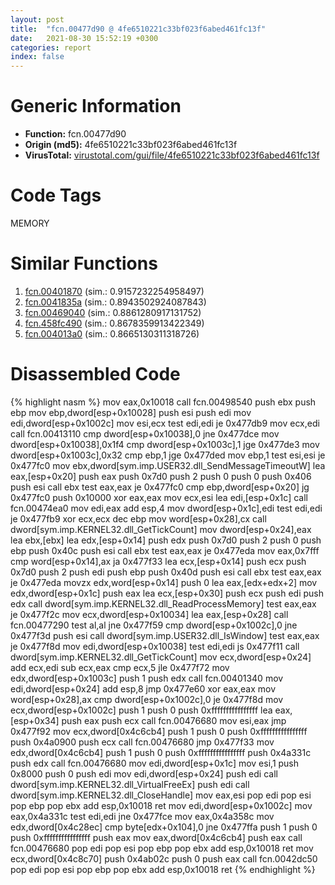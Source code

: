 ```yaml
---
layout: post
title:  "fcn.00477d90 @ 4fe6510221c33bf023f6abed461fc13f"
date:   2021-08-30 15:52:19 +0300
categories: report
index: false
---
```


# Generic Information
- **Function:** fcn.00477d90
- **Origin (md5):** 4fe6510221c33bf023f6abed461fc13f
- **VirusTotal:** [virustotal.com/gui/file/4fe6510221c33bf023f6abed461fc13f][virustotal_ref]

# Code Tags
<span class="tag" id="MEMORY">MEMORY</span>


# Similar Functions

1. [fcn.00401870][similar_1_ref] (sim.: 0.9157232254958497)
2. [fcn.0041835a][similar_2_ref] (sim.: 0.8943502924087843)
3. [fcn.00469040][similar_3_ref] (sim.: 0.8861280917131752)
4. [fcn.458fc490][similar_4_ref] (sim.: 0.8678359913422349)
5. [fcn.004013a0][similar_5_ref] (sim.: 0.8665130311318726)


# Disassembled Code

{% highlight nasm %}
mov eax,0x10018
call fcn.00498540
push ebx
push ebp
mov ebp,dword[esp+0x10028]
push esi
push edi
mov edi,dword[esp+0x1002c]
mov esi,ecx
test edi,edi
je 0x477db9
mov ecx,edi
call fcn.00413110
cmp dword[esp+0x10038],0
jne 0x477dce
mov dword[esp+0x10038],0x1f4
cmp dword[esp+0x1003c],1
jge 0x477de3
mov dword[esp+0x1003c],0x32
cmp ebp,1
jge 0x477ded
mov ebp,1
test esi,esi
je 0x477fc0
mov ebx,dword[sym.imp.USER32.dll_SendMessageTimeoutW]
lea eax,[esp+0x20]
push eax
push 0x7d0
push 2
push 0
push 0
push 0x406
push esi
call ebx
test eax,eax
je 0x477fc0
cmp ebp,dword[esp+0x20]
jg 0x477fc0
push 0x10000
xor eax,eax
mov ecx,esi
lea edi,[esp+0x1c]
call fcn.00474ea0
mov edi,eax
add esp,4
mov dword[esp+0x1c],edi
test edi,edi
je 0x477fb9
xor ecx,ecx
dec ebp
mov word[esp+0x28],cx
call dword[sym.imp.KERNEL32.dll_GetTickCount]
mov dword[esp+0x24],eax
lea ebx,[ebx]
lea edx,[esp+0x14]
push edx
push 0x7d0
push 2
push 0
push ebp
push 0x40c
push esi
call ebx
test eax,eax
je 0x477eda
mov eax,0x7fff
cmp word[esp+0x14],ax
ja 0x477f33
lea ecx,[esp+0x14]
push ecx
push 0x7d0
push 2
push edi
push ebp
push 0x40d
push esi
call ebx
test eax,eax
je 0x477eda
movzx edx,word[esp+0x14]
push 0
lea eax,[edx+edx+2]
mov edx,dword[esp+0x1c]
push eax
lea ecx,[esp+0x30]
push ecx
push edi
push edx
call dword[sym.imp.KERNEL32.dll_ReadProcessMemory]
test eax,eax
je 0x477f2c
mov ecx,dword[esp+0x10034]
lea eax,[esp+0x28]
call fcn.00477290
test al,al
jne 0x477f59
cmp dword[esp+0x1002c],0
jne 0x477f3d
push esi
call dword[sym.imp.USER32.dll_IsWindow]
test eax,eax
je 0x477f8d
mov edi,dword[esp+0x10038]
test edi,edi
js 0x477f11
call dword[sym.imp.KERNEL32.dll_GetTickCount]
mov ecx,dword[esp+0x24]
add ecx,edi
sub ecx,eax
cmp ecx,5
jle 0x477f72
mov edx,dword[esp+0x1003c]
push 1
push edx
call fcn.00401340
mov edi,dword[esp+0x24]
add esp,8
jmp 0x477e60
xor eax,eax
mov word[esp+0x28],ax
cmp dword[esp+0x1002c],0
je 0x477f8d
mov ecx,dword[esp+0x1002c]
push 1
push 0
push 0xffffffffffffffff
lea eax,[esp+0x34]
push eax
push ecx
call fcn.00476680
mov esi,eax
jmp 0x477f92
mov ecx,dword[0x4c6cb4]
push 1
push 0
push 0xffffffffffffffff
push 0x4a0900
push ecx
call fcn.00476680
jmp 0x477f33
mov edx,dword[0x4c6cb4]
push 1
push 0
push 0xffffffffffffffff
push 0x4a331c
push edx
call fcn.00476680
mov edi,dword[esp+0x1c]
mov esi,1
push 0x8000
push 0
push edi
mov edi,dword[esp+0x24]
push edi
call dword[sym.imp.KERNEL32.dll_VirtualFreeEx]
push edi
call dword[sym.imp.KERNEL32.dll_CloseHandle]
mov eax,esi
pop edi
pop esi
pop ebp
pop ebx
add esp,0x10018
ret
mov edi,dword[esp+0x1002c]
mov eax,0x4a331c
test edi,edi
jne 0x477fce
mov eax,0x4a358c
mov edx,dword[0x4c28ec]
cmp byte[edx+0x104],0
jne 0x477ffa
push 1
push 0
push 0xffffffffffffffff
push eax
mov eax,dword[0x4c6cb4]
push eax
call fcn.00476680
pop edi
pop esi
pop ebp
pop ebx
add esp,0x10018
ret
mov ecx,dword[0x4c8c70]
push 0x4ab02c
push 0
push eax
call fcn.0042dc50
pop edi
pop esi
pop ebp
pop ebx
add esp,0x10018
ret
{% endhighlight %}


[similar_1_ref]: /report/fcn.00401870@e9782a46c2d4ab52d9b2b1b712934fbe
[similar_2_ref]: /report/fcn.0041835a@ba5ec83721de3ca10b3c9583f3b2c6a1
[similar_3_ref]: /report/fcn.00469040@4fe6510221c33bf023f6abed461fc13f
[similar_4_ref]: /report/fcn.458fc490@284c9c9722cef7520dddfe58806fd72f
[similar_5_ref]: /report/fcn.004013a0@e9782a46c2d4ab52d9b2b1b712934fbe
[virustotal_ref]: https://www.virustotal.com/gui/file/4fe6510221c33bf023f6abed461fc13f